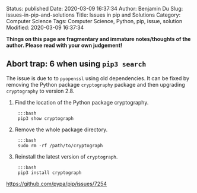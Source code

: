 Status: published
Date: 2020-03-09 16:37:34
Author: Benjamin Du
Slug: issues-in-pip-and-solutions
Title: Issues in pip and Solutions
Category: Computer Science
Tags: Computer Science, Python, pip, issue, solution
Modified: 2020-03-09 16:37:34

**Things on this page are fragmentary and immature notes/thoughts of the author. Please read with your own judgement!**

## Abort trap: 6 when using `pip3 search`

The issue is due to to `pyopenssl` using old dependencies. 
It can be fixed by removing the Python package `cryptography` package
and then upgrading `cryptography` to version 2.8.

1. Find the location of the Python package cryptography.

        :::bash
        pip3 show cryptograph

2. Remove the whole package directory.

        :::bash
        sudo rm -rf /path/to/cryptograph

3. Reinstall the latest version of `cryptograph`.

        :::bash
        pip3 install cryptograph



https://github.com/pypa/pip/issues/7254
